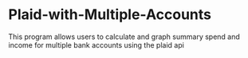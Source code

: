 # Plaid-with-Multiple-Accounts
This program allows users to calculate and graph summary spend and income for multiple bank accounts using the plaid api
